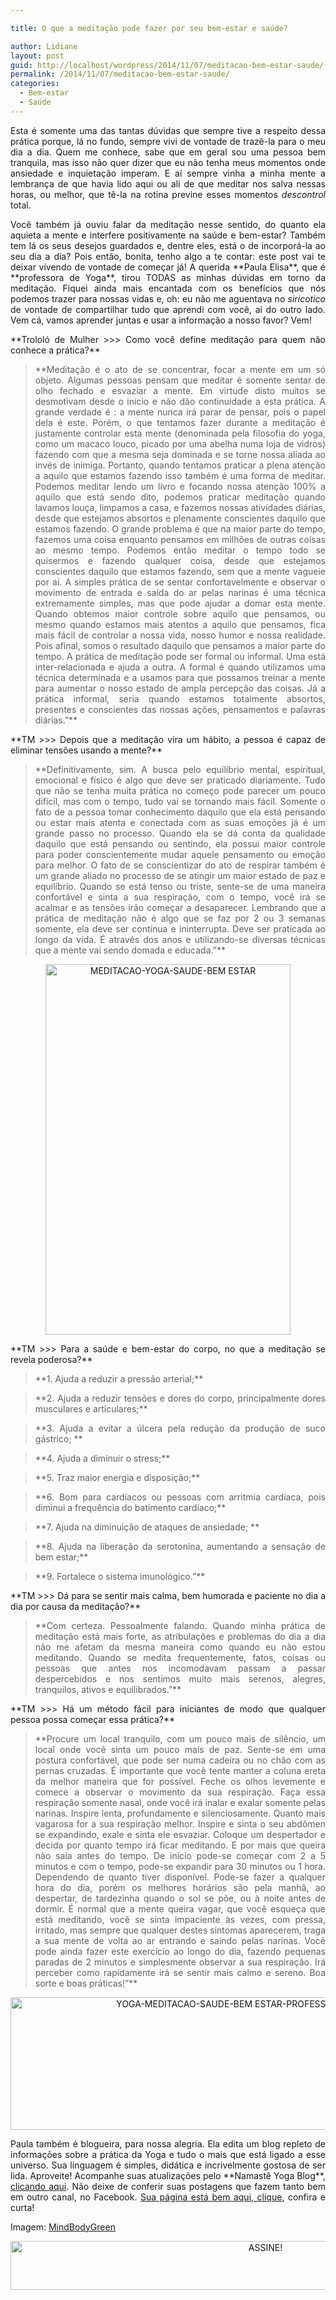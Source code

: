 ```yaml
---

title: O que a meditação pode fazer por seu bem-estar e saúde?

author: Lidiane
layout: post
guid: http://localhost/wordpress/2014/11/07/meditacao-bem-estar-saude/
permalink: /2014/11/07/meditacao-bem-estar-saude/
categories:
  - Bem-estar
  - Saúde
---
```

<p align="justify">
  Esta é somente uma das tantas dúvidas que sempre tive a respeito dessa prática porque, lá no fundo, sempre vivi de vontade de trazê-la para o meu dia a dia. Quem me conhece, sabe que em geral sou uma pessoa bem tranquila, mas isso não quer dizer que eu não tenha meus momentos onde ansiedade e inquietação imperam. E aí sempre vinha a minha mente a lembrança de que havia lido aqui ou ali de que meditar nos salva nessas horas, ou melhor, que tê-la na rotina previne esses momentos <em>descontrol </em>total.
</p>

<p align="justify">
  Você também já ouviu falar da meditação nesse sentido, do quanto ela aquieta a mente e interfere positivamente na saúde e bem-estar? Também tem lá os seus desejos guardados e, dentre eles, está o de incorporá-la ao seu dia a dia? Pois então, bonita, tenho algo a te contar: este post vai te deixar vivendo de vontade de começar já! A querida **Paula Elisa**, que é **professora de Yoga**, tirou TODAS as minhas dúvidas em torno da meditação. Fiquei ainda mais encantada com os benefícios que nós podemos trazer para nossas vidas e, oh: eu não me aguentava no <em>siricotico </em>de vontade de compartilhar tudo que aprendi com você, aí do outro lado. Vem cá, vamos aprender juntas e usar a informação a nosso favor? Vem!
</p>

<p align="justify">
  **Trololó de Mulher >>> Como você define meditação para quem não conhece a prática?**
</p>

> <p align="justify">
>   **Meditação é o ato de se concentrar, focar a mente em um só objeto. Algumas pessoas pensam que meditar é somente sentar de olho fechado e esvaziar a mente. Em virtude disto muitos se desmotivam desde o inicio e não dão continuidade a esta prática. A grande verdade é : a mente nunca irá parar de pensar, pois o papel dela é este. Porém, o que tentamos fazer durante a meditação é justamente controlar esta mente (denominada pela filosofia do yoga, como um macaco louco, picado por uma abelha numa loja de vidros) fazendo com que a mesma seja dominada e se torne nossa aliada ao invés de inimiga. Portanto, quando tentamos praticar a plena atenção a aquilo que estamos fazendo isso também é uma forma de meditar. Podemos meditar lendo um livro e focando nossa atenção 100% a aquilo que está sendo dito, podemos praticar meditação quando lavamos louça, limpamos a casa, e fazemos nossas atividades diárias, desde que estejamos absortos e plenamente conscientes daquilo que estamos fazendo. O grande problema é que na maior parte do tempo, fazemos uma coisa enquanto pensamos em milhões de outras coisas ao mesmo tempo. Podemos então meditar o tempo todo se quisermos e fazendo qualquer coisa, desde que estejamos conscientes daquilo que estamos fazendo, sem que a mente vagueie por aí. A simples prática de se sentar confortavelmente e observar o movimento de entrada e saída do ar pelas narinas é uma técnica extremamente simples, mas que pode ajudar a domar esta mente. Quando obtemos maior controle sobre aquilo que pensamos, ou mesmo quando estamos mais atentos a aquilo que pensamos, fica mais fácil de controlar a nossa vida, nosso humor e nossa realidade. Pois afinal, somos o resultado daquilo que pensamos a maior parte do tempo. A prática de meditação pode ser formal ou informal. Uma está inter-relacionada e ajuda a outra. A formal é quando utilizamos uma técnica determinada e a usamos para que possamos treinar a mente para aumentar o nosso estado de ampla percepção das coisas. Já a prática informal, seria quando estamos totalmente absortos, presentes e conscientes das nossas ações, pensamentos e palavras diárias.”**
> </p>

<p align="justify">
  **TM >>> Depois que a meditação vira um hábito, a pessoa é capaz de eliminar tensões usando a mente?**
</p>

> <p align="justify">
>   **Definitivamente, sim. A busca pelo equilíbrio mental, espiritual, emocional e físico é algo que deve ser praticado diariamente. Tudo que não se tenha muita prática no começo pode parecer um pouco difícil, mas com o tempo, tudo vai se tornando mais fácil. Somente o fato de a pessoa tomar conhecimento daquilo que ela está pensando ou estar mais atenta e conectada com as suas emoções já é um grande passo no processo. Quando ela se dá conta da qualidade daquilo que está pensando ou sentindo, ela possui maior controle para poder conscientemente mudar aquele pensamento ou emoção para melhor. O fato de se conscientizar do ato de respirar também é um grande aliado no processo de se atingir um maior estado de paz e equilíbrio. Quando se está tenso ou triste, sente-se de uma maneira confortável e sinta a sua respiração, com o tempo, você irá se acalmar e as tensões irão começar a desaparecer. Lembrando que a prática de meditação não é algo que se faz por 2 ou 3 semanas somente, ela deve ser contínua e ininterrupta. Deve ser praticada ao longo da vida. É através dos anos e utilizando-se diversas técnicas que a mente vai sendo domada e educada.”**
> </p>

<p align="center">
  <a href="http://www.trololodemulher.com.br/blog/wp-content/uploads/2014/11/MEDITACAO-YOGA-SAUDE-BEM-ESTAR.jpg"><img class="alignnone size-full wp-image-10566" src="http://www.trololodemulher.com.br/blog/wp-content/uploads/2014/11/MEDITACAO-YOGA-SAUDE-BEM-ESTAR.jpg" alt="MEDITACAO-YOGA-SAUDE-BEM ESTAR" width="392" height="593" /></a>
</p>

<p align="justify">
  **TM >>> Para a saúde e bem-estar do corpo, no que a meditação se revela poderosa?**
</p>

> <p align="justify">
>   **1. Ajuda a reduzir a pressão arterial;**
> </p>

> <p align="justify">
>   **2. Ajuda a reduzir tensões e dores do corpo, principalmente dores musculares e articulares;**
> </p>

> <p align="justify">
>   **3. Ajuda a evitar a úlcera pela redução da produção de suco gástrico; **
> </p>

> <p align="justify">
>   **4. Ajuda a diminuir o stress;**
> </p>

> <p align="justify">
>   **5. Traz maior energia e disposição;**
> </p>

> <p align="justify">
>   **6. Bom para cardíacos ou pessoas com arritmia cardíaca, pois diminui a frequência do batimento cardíaco;**
> </p>

> <p align="justify">
>   **7. Ajuda na diminuição de ataques de ansiedade; **
> </p>

> <p align="justify">
>   **8. Ajuda na liberação da serotonina, aumentando a sensação de bem estar;**
> </p>

> <p align="justify">
>   **9. Fortalece o sistema imunológico.”**
> </p>

<p align="justify">
  **TM >>> Dá para se sentir mais calma, bem humorada e paciente no dia a dia por causa da meditação?**
</p>

> <p align="justify">
>   **Com certeza. Pessoalmente falando. Quando minha prática de meditação está mais forte, as atribulações e problemas do dia a dia não me afetam da mesma maneira como quando eu não estou meditando. Quando se medita frequentemente, fatos, coisas ou pessoas que antes nos incomodavam passam a passar despercebidos e nos sentimos muito mais serenos, alegres, tranquilos, ativos e equilibrados.”**
> </p>

<p align="justify">
  **TM >>> Há um método fácil para iniciantes de modo que qualquer pessoa possa começar essa prática?**
</p>

> <p align="justify">
>   **Procure um local tranquilo, com um pouco mais de silêncio, um local onde você sinta um pouco mais de paz. Sente-se em uma postura confortável, que pode ser numa cadeira ou no chão com as pernas cruzadas. É importante que você tente manter a coluna ereta da melhor maneira que for possível. Feche os olhos levemente e comece a observar o movimento da sua respiração. Faça essa respiração somente nasal, onde você irá inalar e exalar somente pelas narinas. Inspire lenta, profundamente e silenciosamente. Quanto mais vagarosa for a sua respiração melhor. Inspire e sinta o seu abdômen se expandindo, exale e sinta ele esvaziar. Coloque um despertador e decida por quanto tempo irá ficar meditando. E por mais que queira não saia antes do tempo. De inicio pode-se começar com 2 a 5 minutos e com o tempo, pode-se expandir para 30 minutos ou 1 hora. Dependendo de quanto tiver disponível. Pode-se fazer a qualquer hora do dia, porém os melhores horários são pela manhã, ao despertar, de tardezinha quando o sol se põe, ou à noite antes de dormir. É normal que a mente queira vagar, que você esqueça que está meditando, você se sinta impaciente às vezes, com pressa, irritado, mas sempre que qualquer destes sintomas aparecerem, traga a sua mente de volta ao ar entrando e saindo pelas narinas. Você pode ainda fazer este exercício ao longo do dia, fazendo pequenas paradas de 2 minutos e simplesmente observar a sua respiração. Irá perceber como rapidamente irá se sentir mais calmo e sereno. Boa sorte e boas práticas!”**
> </p>

<p align="center">
  <a href="http://www.trololodemulher.com.br/blog/wp-content/uploads/2014/11/YOGA-MEDITACAO-SAUDE-BEM-ESTAR-PROFESSORA-PAULA-ELISA2.png"><img class="alignnone size-full wp-image-10568" src="http://www.trololodemulher.com.br/blog/wp-content/uploads/2014/11/YOGA-MEDITACAO-SAUDE-BEM-ESTAR-PROFESSORA-PAULA-ELISA2.png" alt="YOGA-MEDITACAO-SAUDE-BEM ESTAR-PROFESSORA-PAULA ELISA[2]" width="800" height="212" /></a>
</p>

<p align="justify">
  Paula também é blogueira, para nossa alegria. Ela edita um blog repleto de informações sobre a prática da Yoga e tudo o mais que está ligado a esse universo. Sua linguagem é simples, didática e incrivelmente gostosa de ser lida. Aproveite! Acompanhe suas atualizações pelo **Namastê Yoga Blog**, <a href="http://www.namasteyoga.com.br/" target="_blank">clicando aqui</a>. Não deixe de conferir suas postagens que fazem tanto bem em outro canal, no Facebook. <a href="https://www.facebook.com/namasteyoga2" target="_blank">Sua página está bem aqui, clique</a>, confira e curta!
</p>

<p align="justify">
  Imagem: <a href="http://www.mindbodygreen.com/0-14788/a-one-minute-meditation-to-silence-your-mind-calm-your-energy.html" target="_blank">MindBodyGreen</a>
</p>

<p align="center">
  <a href="http://feedburner.google.com/fb/a/mailverify?uri=blogbichafemea&loc=pt_BR" target="_blank"><img class="alignnone size-full wp-image-10439" src="http://www.trololodemulher.com.br/blog/wp-content/uploads/2014/09/ASSINE.png" alt="ASSINE!" width="800" height="78" /></a>
</p>

<p align="justify">